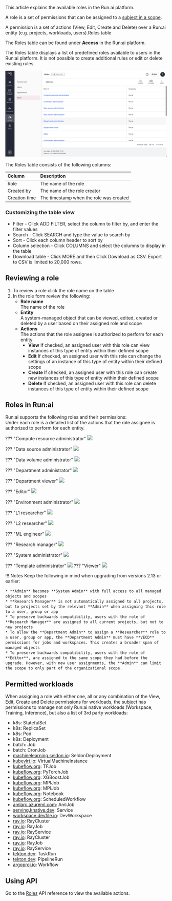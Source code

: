 This article explains the available roles in the Run:ai platform.

A role is a set of permissions that can be assigned to a [subject in a scope](../../admin/authentication/authentication-overview.md).

A permission is a set of actions (View, Edit, Create and Delete) over a Run:ai entity (e.g. projects, workloads, users).Roles table

The Roles table can be found under **Access** in the Run:ai platform.

The Roles table displays a list of predefined roles available to users in the Run:ai platform. It is not possible to create additional rules or edit or delete existing rules.

![](img/rolestable.png)

The Roles table consists of the following columns:

| Column | Description |
| :---- | :---- |
| Role | The name of the role |
| Created by | The name of the role creator |
| Creation time | The timestamp when the role was created |

### Customizing the table view

* Filter - Click ADD FILTER, select the column to filter by, and enter the filter values  
* Search - Click SEARCH and type the value to search by  
* Sort - Click each column header to sort by  
* Column selection - Click COLUMNS and select the columns to display in the table  
* Download table - Click MORE and then Click Download as CSV. Export to CSV is limited to 20,000 rows. 

## Reviewing a role

1. To review a role click the role name on the table  
2. In the role form review the following:  
    * **Role name**  
      The name of the role  
    * **Entity**  
     A system-managed object that can be viewed, edited, created or deleted by a user based on their assigned role and scope  
    * **Actions**  
     The actions that the role assignee is authorized to perform for each entity  
        * **View** If checked, an assigned user with this role can view instances of this type of entity within their defined scope  
        * **Edit** If checked, an assigned user with this role can change the settings of an instance of this type of entity within their defined scope  
        * **Create** If checked, an assigned user with this role can create new instances of this type of entity within their defined scope  
        * **Delete** If checked, an assigned user with this role can delete instances of this type of entity within their defined scope

## Roles in Run:ai

Run:ai supports the following roles and their permissions:  
 Under each role is a detailed list of the actions that the role assignee is authorized to perform for each entity.

??? "Compute resource administrator"
    ![](img/roles-compute-resource-admin.png)

??? "Data source administrator"
    ![](img/roles-data-source-admin.png)

??? "Data volume administrator"
    ![](img/roles-data-vol-admin.png)

??? "Department administrator"
    ![](img/roles-department-admin.png)

??? "Department viewer"
    ![](img/roles-department-viewer.png)

??? "Editor"
    ![](img/roles-editor.png)

??? "Environment administrator"
    ![](img/roles-environment-admin.png)

??? "L1 researcher"
    ![](img/roles-l1-researcher.png)

??? "L2 researcher"
    ![](img/roles-l2-researcher.png)

??? "ML engineer"
    ![](img/roles-ml-engineer.png)

??? "Research manager"
    ![](img/roles-research-manager.png)

??? "System administrator"
    ![](img/roles-sys-admin.png)
    
??? "Template administrator"
    ![](img/roles-template-admin.png)
??? "Viewer"
    ![](img/roles-viewer.png)

!!! Notes
    Keep the following in mind when upgrading from versions 2.13 or earlier:

    * **Admin** becomes **System Admin** with full access to all managed objects and scopes  
    * **Research Manager** is not automatically assigned to all projects, but to projects set by the relevant **Admin** when assigning this role to a user, group or app  
    * To preserve backwards compatibility, users with the role of **Research Manager** are assigned to all current projects, but not to new projects  
    * To allow the **Department Admin** to assign a **Researcher** role to a user, group or app, the **Department Admin** must have **VECD** permissions for jobs and workspaces. This creates a broader span of managed objects  
    * To preserve backwards compatibility, users with the role of **Editor**, are assigned to the same scope they had before the upgrade. However, with new user assignments, the **Admin** can limit the scope to only part of the organizational scope.

## Permitted workloads

When assigning a role with either one, all or any combination of the View, Edit, Create and Delete permissions for workloads, the subject has permissions to manage not only Run:ai native workloads (Workspace, Training, Inference), but also a list of 3rd party workloads:

* k8s: StatefulSet
* k8s: ReplicaSet
* k8s: Pod
* k8s: Deployment
* batch: Job
* batch: CronJob
* [machinelearning.seldon.io](http://machinelearning.seldon.io): SeldonDeployment
* [kubevirt.io](http://kubevirt.io): VirtualMachineInstance
* [kubeflow.org](http://kubeflow.org): TFJob
* [kubeflow.org](http://kubeflow.org): PyTorchJob
* [kubeflow.org](http://kubeflow.org): XGBoostJob
* [kubeflow.org](http://kubeflow.org): MPIJob
* [kubeflow.org](http://kubeflow.org): MPIJob
* [kubeflow.org](http://kubeflow.org): Notebook
* [kubeflow.org](http://kubeflow.org): ScheduledWorkflow
* [amlarc.azureml.com](http://amlarc.azureml.com): AmlJob
* [serving.knative.dev](http://serving.knative.dev): Service
* [workspace.devfile.io](http://workspace.devfile.io): DevWorkspace
* [ray.io](http://ray.io): RayCluster
* [ray.io](http://ray.io): RayJob
* [ray.io](http://ray.io): RayService
* [ray.io](http://ray.io): RayCluster
* [ray.io](http://ray.io): RayJob
* [ray.io](http://ray.io): RayService
* [tekton.dev](http://tekton.dev): TaskRun
* [tekton.dev](http://tekton.dev): PipelineRun
* [argoproj.io](http://argoproj.io): Workflow

## Using API

Go to the [Roles](https://app.run.ai/api/docs#tag/Roles) API reference to view the available actions.

